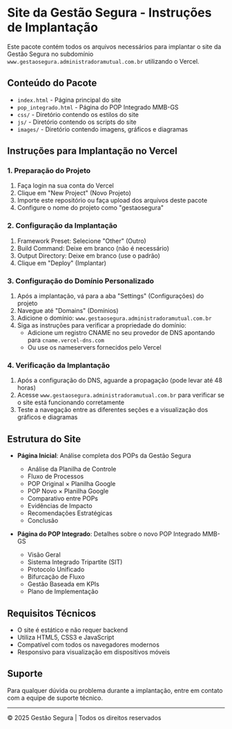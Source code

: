 # Site da Gestão Segura - Instruções de Implantação

Este pacote contém todos os arquivos necessários para implantar o site da Gestão Segura no subdomínio `www.gestaosegura.administradoramutual.com.br` utilizando o Vercel.

## Conteúdo do Pacote

- `index.html` - Página principal do site
- `pop_integrado.html` - Página do POP Integrado MMB-GS
- `css/` - Diretório contendo os estilos do site
- `js/` - Diretório contendo os scripts do site
- `images/` - Diretório contendo imagens, gráficos e diagramas

## Instruções para Implantação no Vercel

### 1. Preparação do Projeto

1. Faça login na sua conta do Vercel
2. Clique em "New Project" (Novo Projeto)
3. Importe este repositório ou faça upload dos arquivos deste pacote
4. Configure o nome do projeto como "gestaosegura"

### 2. Configuração da Implantação

1. Framework Preset: Selecione "Other" (Outro)
2. Build Command: Deixe em branco (não é necessário)
3. Output Directory: Deixe em branco (use o padrão)
4. Clique em "Deploy" (Implantar)

### 3. Configuração do Domínio Personalizado

1. Após a implantação, vá para a aba "Settings" (Configurações) do projeto
2. Navegue até "Domains" (Domínios)
3. Adicione o domínio: `www.gestaosegura.administradoramutual.com.br`
4. Siga as instruções para verificar a propriedade do domínio:
   - Adicione um registro CNAME no seu provedor de DNS apontando para `cname.vercel-dns.com`
   - Ou use os nameservers fornecidos pelo Vercel

### 4. Verificação da Implantação

1. Após a configuração do DNS, aguarde a propagação (pode levar até 48 horas)
2. Acesse `www.gestaosegura.administradoramutual.com.br` para verificar se o site está funcionando corretamente
3. Teste a navegação entre as diferentes seções e a visualização dos gráficos e diagramas

## Estrutura do Site

- **Página Inicial**: Análise completa dos POPs da Gestão Segura
  - Análise da Planilha de Controle
  - Fluxo de Processos
  - POP Original × Planilha Google
  - POP Novo × Planilha Google
  - Comparativo entre POPs
  - Evidências de Impacto
  - Recomendações Estratégicas
  - Conclusão

- **Página do POP Integrado**: Detalhes sobre o novo POP Integrado MMB-GS
  - Visão Geral
  - Sistema Integrado Tripartite (SIT)
  - Protocolo Unificado
  - Bifurcação de Fluxo
  - Gestão Baseada em KPIs
  - Plano de Implementação

## Requisitos Técnicos

- O site é estático e não requer backend
- Utiliza HTML5, CSS3 e JavaScript
- Compatível com todos os navegadores modernos
- Responsivo para visualização em dispositivos móveis

## Suporte

Para qualquer dúvida ou problema durante a implantação, entre em contato com a equipe de suporte técnico.

---

© 2025 Gestão Segura | Todos os direitos reservados
